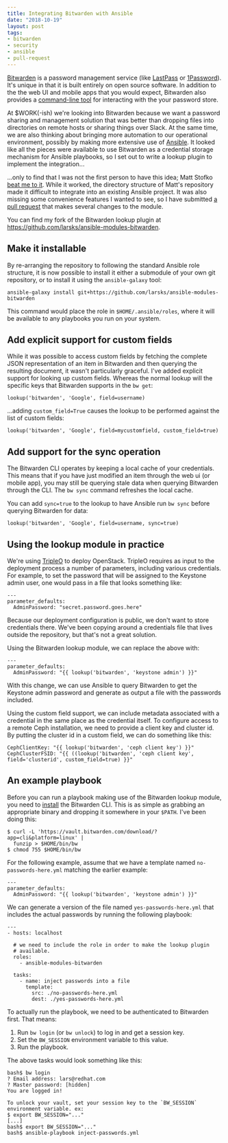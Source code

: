 ```yaml
---
title: Integrating Bitwarden with Ansible
date: "2018-10-19"
layout: post
tags:
- bitwarden
- security
- ansible
- pull-request
---
```


[Bitwarden][] is a password management service (like [LastPass][] or
[1Password][]). It's unique in that it is built entirely on open
source software.  In addition to the the web UI and mobile apps that
you would expect, Bitwarden also provides a [command-line tool][] for
interacting with the your password store.

[bitwarden]: https://bitwarden.com
[lastpass]: https://www.lastpass.com/
[1password]: https://1password.com/
[command-line tool]: https://help.bitwarden.com/article/cli/

At $WORK(-ish) we're looking into Bitwarden because we want a password
sharing and management solution that was better than dropping files
into  directories on remote hosts or sharing things over Slack.  At
the same time, we are also thinking about bringing more automation to
our operational environment, possibly by making more extensive use of
[Ansible][]. It looked like all the pieces were available to use
Bitwarden as a credential storage mechanism for Ansible playbooks, so
I set out to write a lookup plugin to implement the integration...

[ansible]: https://ansible.com

...only to find that I was not the first person to have this idea;
Matt Stofko [beat me to it][].  While it worked, the directory
structure of Matt's repository made it difficult to integrate into an
existing Ansible project. It was also missing some convenience
features I wanted to see, so I have submitted [a pull request][] that
makes several changes to the module.

[beat me to it]: https://github.com/c0sco/ansible-modules-bitwarden/
[a pull request]: https://github.com/c0sco/ansible-modules-bitwarden/pull/1

You can find my fork of the Bitwarden lookup plugin at
<https://github.com/larsks/ansible-modules-bitwarden>.

## Make it installable

By re-arranging the repository to following the standard Ansible role
structure, it is now possible to install it either a submodule of your
own git repository, or to install it using the `ansible-galaxy` tool:

    ansible-galaxy install git+https://github.com/larsks/ansible-modules-bitwarden

This command would place the role in `$HOME/.ansible/roles`, where it
will be available to any playbooks you run on your system.

## Add explicit support for custom fields

While it was possible to access custom fields by fetching the complete
JSON representation of an item in Bitwarden and then querying the
resulting document, it wasn't particularly graceful.  I've added
explicit support for looking up custom fields.  Whereas the normal
lookup will the specific keys that Bitwarden supports in the `bw
get`:

    lookup('bitwarden', 'Google', field=username)

...adding `custom_field=True` causes the lookup to be performed against
the list of custom fields:

    lookup('bitwarden', 'Google', field=mycustomfield, custom_field=true)

## Add support for the sync operation

The Bitwarden CLI operates by keeping a local cache of your
credentials. This means that if you have just modified an item through
the web ui (or mobile app), you may still be querying stale data when
querying Bitwarden through the CLI.  The `bw sync` command refreshes
the local cache.

You can add `sync=true` to the lookup to have Ansible run `bw sync`
before querying Bitwarden for data:

    lookup('bitwarden', 'Google', field=username, sync=true)

## Using the lookup module in practice

We're using [TripleO][] to deploy OpenStack. TripleO requires as input
to the deployment process a number of parameters, including various
credentials.  For example, to set the password that will be assigned
to the Keystone admin user, one would pass in a file that looks
something like:

    ---
    parameter_defaults:
      AdminPassword: "secret.password.goes.here"

Because our deployment configuration is public, we don't want to store
credentials there.  We've been copying around a credentials file that
lives outside the repository, but that's not a great solution.

Using the Bitwarden lookup module, we can replace the above with:

    ---
    parameter_defaults:
      AdminPassword: "{{ lookup('bitwarden', 'keystone admin') }}"

With this change, we can use Ansible to query Bitwarden to get the
Keystone admin password and generate as output a file with the
passwords included.

Using the custom field support, we can include metadata associated
with a credential in the same place as the credential itself.  To
configure access to a remote Ceph installation, we need to provide a
client key and cluster id. By putting the cluster id in a custom
field, we can do something like this:

    CephClientKey: "{{ lookup('bitwarden', 'ceph client key') }}"
    CephClusterFSID: "{{ ((lookup('bitwarden', 'ceph client key', field='clusterid', custom_field=true) }}"

[tripleo]: https://docs.openstack.org/tripleo-docs/latest/

## An example playbook

Before you can run a playbook making use of the Bitwarden lookup
module, you need to [install][] the Bitwarden CLI.  This is as simple
as grabbing an appropriate binary and dropping it somewhere in
your `$PATH`.  I've been doing this:

    $ curl -L 'https://vault.bitwarden.com/download/?app=cli&platform=linux' |
      funzip > $HOME/bin/bw
    $ chmod 755 $HOME/bin/bw

[install]: https://help.bitwarden.com/article/cli/#download--install

For the following example, assume that we have a template named
`no-passwords-here.yml` matching the earlier example:

    ---
    parameter_defaults:
      AdminPassword: "{{ lookup('bitwarden', 'keystone admin') }}"

We can generate a version of the file named `yes-passwords-here.yml`
that includes the actual passwords by running the following playbook:

    ---
    - hosts: localhost

      # we need to include the role in order to make the lookup plugin
      # available.
      roles:
        - ansible-modules-bitwarden

      tasks:
        - name: inject passwords into a file
          template:
            src: ./no-passwords-here.yml
            dest: ./yes-passwords-here.yml

To actually run the playbook, we need to be authenticated to Bitwarden
first.  That means:

1. Run `bw login` (or `bw unlock`) to log in and get a session key.
1. Set the `BW_SESSION` environment variable to this value.
1. Run the playbook.

The above tasks would look something like this:

    bash$ bw login
    ? Email address: lars@redhat.com
    ? Master password: [hidden]
    You are logged in!

    To unlock your vault, set your session key to the `BW_SESSION`
    environment variable. ex:
    $ export BW_SESSION="..."
    [...]
    bash$ export BW_SESSION="..."
    bash$ ansible-playbook inject-passwords.yml

